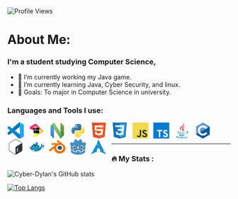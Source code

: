 
<img src="https://komarev.com/ghpvc/?username=cyber-dylan&style=flat-square&color=blue" alt="Profile Views"/>

# About Me:


### I'm a student studying Computer Science, 

- 🔭 I’m currently working my Java game.
- 🌱 I’m currently learning Java, Cyber Security, and linux.
- 🥅 Goals: To major in Computer Science in university.  


### Languages and Tools I use:

<img align="left" alt="Visual Studio Code" width="37px" src="https://github.com/devicons/devicon/blob/master/icons/vscode/vscode-original.svg" style="padding-right:10px;" />
<img align="left" alt="JetBrains" width="37px" src="https://github.com/devicons/devicon/blob/master/icons/jetbrains/jetbrains-original.svg" style="padding-right:10px;" />
<img align="left" alt="NeoVim" width="37px" src="https://github.com/devicons/devicon/blob/master/icons/neovim/neovim-original.svg" style="padding-right:10px;" />
<img align="left" alt="Python" width="37px" src="https://github.com/devicons/devicon/blob/master/icons/python/python-original.svg" style="padding-right:10px;" />
<img align="left" alt="HTML5" width="37px" src="https://github.com/devicons/devicon/blob/master/icons/html5/html5-original.svg" style="padding-right:10px;" />
<img align="left" alt="CSS" width="37px" src="https://github.com/devicons/devicon/blob/master/icons/css3/css3-original.svg" style="padding-right:10px;" />
<img align="left" alt="Javascript" width="37px" src="https://github.com/devicons/devicon/blob/master/icons/javascript/javascript-original.svg" style="padding-right:10px;" />
<img align="left" alt="Typescript" width="37px" src="https://github.com/devicons/devicon/blob/master/icons/typescript/typescript-original.svg" style="padding-right:10px;" />
<img align="left" alt="Java" width="37px" src="https://github.com/devicons/devicon/blob/master/icons/java/java-original.svg" style="padding-right:10px;" />
<img align="left" alt="C" width="37px" src="https://github.com/devicons/devicon/blob/master/icons/c/c-original.svg" style="padding-right:10px;" />
<img align="left" alt="Bash" width="37px" src="https://github.com/devicons/devicon/blob/master/icons/bash/bash-original.svg" style="padding-right:10px;" />
<img align="left" alt="Docker" width="37x" src="https://github.com/devicons/devicon/blob/master/icons/docker/docker-original.svg" style="padding-right:10px;" />
<img align="left" alt="Blender" width="37px" src="https://github.com/devicons/devicon/blob/master/icons/blender/blender-original.svg" style="padding-right:10px;" />
<img align="left" alt="Godot" width="37px" src="https://github.com/devicons/devicon/blob/master/icons/godot/godot-original.svg" style="padding-right:10px;" />
<img align="left" alt="Arch Linux" width="37px" src="https://github.com/devicons/devicon/blob/master/icons/archlinux/archlinux-original.svg" style="padding-right:10px;" />

<br />
<br />

---

### :fire: My Stats :

![Cyber-Dylan's GitHub stats](https://github-readme-stats.vercel.app/api?username=Cyber-Dylan&show_icons=true&theme=merko)

[![Top Langs](https://github-readme-stats.vercel.app/api/top-langs/?username=Cyber-Dylan&layout=compact&theme=vision-friendly-dark)](https://github.com/anuraghazra/github-readme-stats)
